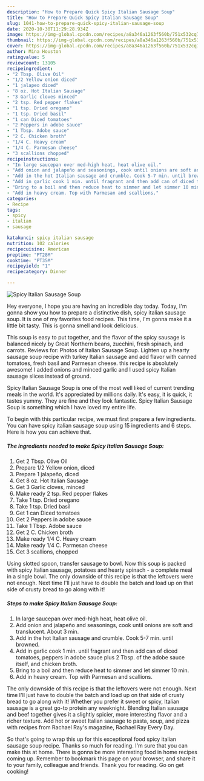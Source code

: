```yaml
---
description: "How to Prepare Quick Spicy Italian Sausage Soup"
title: "How to Prepare Quick Spicy Italian Sausage Soup"
slug: 1041-how-to-prepare-quick-spicy-italian-sausage-soup
date: 2020-10-30T11:29:28.934Z
image: https://img-global.cpcdn.com/recipes/a8a346a1263f560b/751x532cq70/spicy-italian-sausage-soup-recipe-main-photo.jpg
thumbnail: https://img-global.cpcdn.com/recipes/a8a346a1263f560b/751x532cq70/spicy-italian-sausage-soup-recipe-main-photo.jpg
cover: https://img-global.cpcdn.com/recipes/a8a346a1263f560b/751x532cq70/spicy-italian-sausage-soup-recipe-main-photo.jpg
author: Mina Houston
ratingvalue: 5
reviewcount: 13105
recipeingredient:
- "2 Tbsp. Olive Oil"
- "1/2 Yellow onion diced"
- "1 jalapeo diced"
- "8 oz. Hot Italian Sausage"
- "3 Garlic cloves minced"
- "2 tsp. Red pepper flakes"
- "1 tsp. Dried oregano"
- "1 tsp. Dried basil"
- "1 can Diced tomatoes"
- "2 Peppers in adobe sauce"
- "1 Tbsp. Adobe sauce"
- "2 C. Chicken broth"
- "1/4 C. Heavy cream"
- "1/4 C. Parmesan cheese"
- "3 scallions chopped"
recipeinstructions:
- "In large saucepan over med-high heat, heat olive oil."
- "Add onion and jalapeño and seasonings, cook until onions are soft and translucent. About 3 min."
- "Add in the hot Italian sausage and crumble. Cook 5-7 min. until browned."
- "Add in garlic cook 1 min. until fragrant and then add can of diced tomatoes, peppers in adobe sauce plus 2 Tbsp. of the adobe sauce itself, and chicken broth."
- "Bring to a boil and then reduce heat to simmer and let simmer 10 min."
- "Add in heavy cream. Top with Parmesan and scallions."
categories:
- Recipe
tags:
- spicy
- italian
- sausage

katakunci: spicy italian sausage 
nutrition: 102 calories
recipecuisine: American
preptime: "PT28M"
cooktime: "PT35M"
recipeyield: "1"
recipecategory: Dinner

---
```



![Spicy Italian Sausage Soup](https://img-global.cpcdn.com/recipes/a8a346a1263f560b/751x532cq70/spicy-italian-sausage-soup-recipe-main-photo.jpg)

Hey everyone, I hope you are having an incredible day today. Today, I'm gonna show you how to prepare a distinctive dish, spicy italian sausage soup. It is one of my favorites food recipes. This time, I'm gonna make it a little bit tasty. This is gonna smell and look delicious.

This soup is easy to put together, and the flavor of the spicy sausage is balanced nicely by Great Northern beans, zucchini, fresh spinach, and carrots. Reviews for: Photos of Italian Sausage Soup. Lighten up a hearty sausage soup recipe with turkey Italian sausage and add flavor with canned tomatoes, fresh basil and Parmesan cheese. this recipe is absolutely awesome! I added onions and minced garlic and I used spicy Italian sausage slices instead of ground.

Spicy Italian Sausage Soup is one of the most well liked of current trending meals in the world. It's appreciated by millions daily. It's easy, it is quick, it tastes yummy. They are fine and they look fantastic. Spicy Italian Sausage Soup is something which I have loved my entire life.


To begin with this particular recipe, we must first prepare a few ingredients. You can have spicy italian sausage soup using 15 ingredients and 6 steps. Here is how you can achieve that.

<!--inarticleads1-->

##### The ingredients needed to make Spicy Italian Sausage Soup:

1. Get 2 Tbsp. Olive Oil
1. Prepare 1/2 Yellow onion, diced
1. Prepare 1 jalapeño, diced
1. Get 8 oz. Hot Italian Sausage
1. Get 3 Garlic cloves, minced
1. Make ready 2 tsp. Red pepper flakes
1. Take 1 tsp. Dried oregano
1. Take 1 tsp. Dried basil
1. Get 1 can Diced tomatoes
1. Get 2 Peppers in adobe sauce
1. Take 1 Tbsp. Adobe sauce
1. Get 2 C. Chicken broth
1. Make ready 1/4 C. Heavy cream
1. Make ready 1/4 C. Parmesan cheese
1. Get 3 scallions, chopped


Using slotted spoon, transfer sausage to bowl. Now this soup is packed with spicy Italian sausage, potatoes and hearty spinach - a complete meal in a single bowl. The only downside of this recipe is that the leftovers were not enough. Next time I&#39;ll just have to double the batch and load up on that side of crusty bread to go along with it! 

<!--inarticleads2-->

##### Steps to make Spicy Italian Sausage Soup:

1. In large saucepan over med-high heat, heat olive oil.
1. Add onion and jalapeño and seasonings, cook until onions are soft and translucent. About 3 min.
1. Add in the hot Italian sausage and crumble. Cook 5-7 min. until browned.
1. Add in garlic cook 1 min. until fragrant and then add can of diced tomatoes, peppers in adobe sauce plus 2 Tbsp. of the adobe sauce itself, and chicken broth.
1. Bring to a boil and then reduce heat to simmer and let simmer 10 min.
1. Add in heavy cream. Top with Parmesan and scallions.


The only downside of this recipe is that the leftovers were not enough. Next time I&#39;ll just have to double the batch and load up on that side of crusty bread to go along with it! Whether you prefer it sweet or spicy, Italian sausage is a great go-to protein any weeknight. Blending Italian sausage and beef together gives it a slightly spicier, more interesting flavor and a richer texture. Add hot or sweet Italian sausage to pasta, soup, and pizza with recipes from Rachael Ray&#39;s magazine, Rachael Ray Every Day. 

So that's going to wrap this up for this exceptional food spicy italian sausage soup recipe. Thanks so much for reading. I'm sure that you can make this at home. There is gonna be more interesting food in home recipes coming up. Remember to bookmark this page on your browser, and share it to your family, colleague and friends. Thank you for reading. Go on get cooking!
